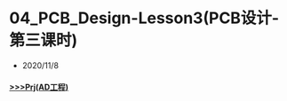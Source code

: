 # 04_PCB_Design-Lesson3(PCB设计-第三课时)

- 2020/11/8

#### [>>>Prj(AD工程)](../02_PCB_Design-Lesson1/Prj)
